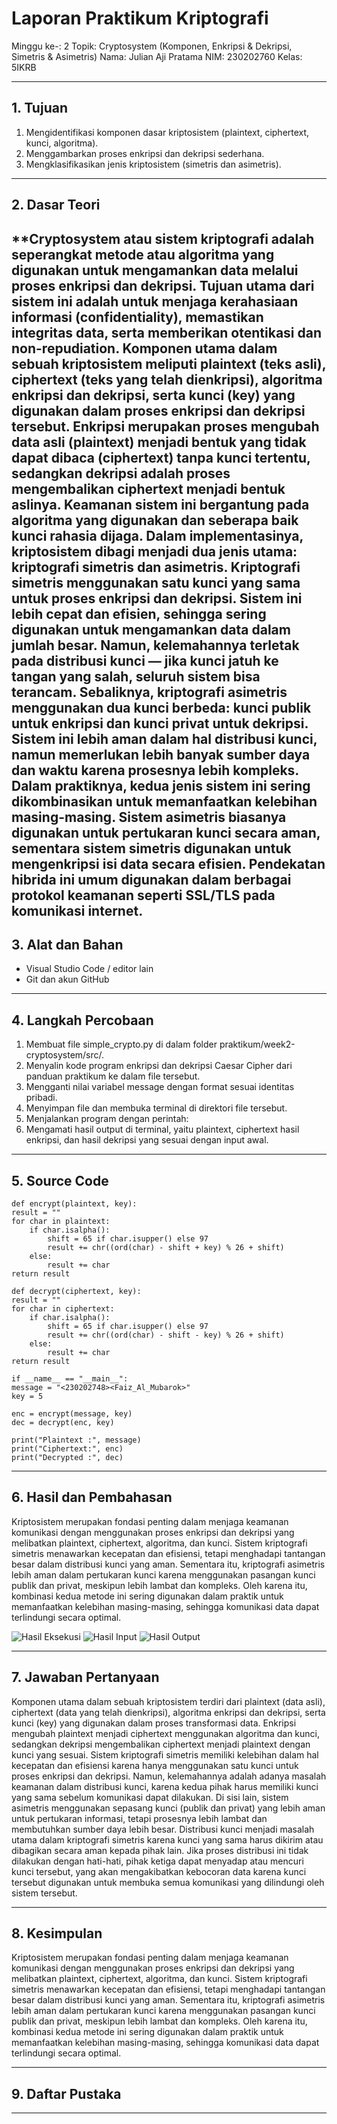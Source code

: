 # Laporan Praktikum Kriptografi
Minggu ke-: 2
Topik: Cryptosystem (Komponen, Enkripsi & Dekripsi, Simetris & Asimetris)
Nama: Julian Aji Pratama
NIM: 230202760
Kelas: 5IKRB

---

## 1. Tujuan
1. Mengidentifikasi komponen dasar kriptosistem (plaintext, ciphertext, kunci, algoritma).  
2. Menggambarkan proses enkripsi dan dekripsi sederhana.  
3. Mengklasifikasikan jenis kriptosistem (simetris dan asimetris).  

---

## 2. Dasar Teori
**Cryptosystem atau sistem kriptografi adalah seperangkat metode atau algoritma yang digunakan untuk mengamankan data melalui proses enkripsi dan dekripsi. Tujuan utama dari sistem ini adalah untuk menjaga kerahasiaan informasi (confidentiality), memastikan integritas data, serta memberikan otentikasi dan non-repudiation. Komponen utama dalam sebuah kriptosistem meliputi plaintext (teks asli), ciphertext (teks yang telah dienkripsi), algoritma enkripsi dan dekripsi, serta kunci (key) yang digunakan dalam proses enkripsi dan dekripsi tersebut.
Enkripsi merupakan proses mengubah data asli (plaintext) menjadi bentuk yang tidak dapat dibaca (ciphertext) tanpa kunci tertentu, sedangkan dekripsi adalah proses mengembalikan ciphertext menjadi bentuk aslinya. Keamanan sistem ini bergantung pada algoritma yang digunakan dan seberapa baik kunci rahasia dijaga. Dalam implementasinya, kriptosistem dibagi menjadi dua jenis utama: kriptografi simetris dan asimetris.
Kriptografi simetris menggunakan satu kunci yang sama untuk proses enkripsi dan dekripsi. Sistem ini lebih cepat dan efisien, sehingga sering digunakan untuk mengamankan data dalam jumlah besar. Namun, kelemahannya terletak pada distribusi kunci — jika kunci jatuh ke tangan yang salah, seluruh sistem bisa terancam. Sebaliknya, kriptografi asimetris menggunakan dua kunci berbeda: kunci publik untuk enkripsi dan kunci privat untuk dekripsi. Sistem ini lebih aman dalam hal distribusi kunci, namun memerlukan lebih banyak sumber daya dan waktu karena prosesnya lebih kompleks.
Dalam praktiknya, kedua jenis sistem ini sering dikombinasikan untuk memanfaatkan kelebihan masing-masing. Sistem asimetris biasanya digunakan untuk pertukaran kunci secara aman, sementara sistem simetris digunakan untuk mengenkripsi isi data secara efisien. Pendekatan hibrida ini umum digunakan dalam berbagai protokol keamanan seperti SSL/TLS pada komunikasi internet.
---

## 3. Alat dan Bahan
- Visual Studio Code / editor lain  
- Git dan akun GitHub  

---

## 4. Langkah Percobaan
1. Membuat file simple_crypto.py di dalam folder praktikum/week2-cryptosystem/src/.
2. Menyalin kode program enkripsi dan dekripsi Caesar Cipher dari panduan praktikum ke dalam file tersebut.
3. Mengganti nilai variabel message dengan format <nim><nama> sesuai identitas pribadi.
4. Menyimpan file dan membuka terminal di direktori file tersebut.
5. Menjalankan program dengan perintah:
6. Mengamati hasil output di terminal, yaitu plaintext, ciphertext hasil enkripsi, dan hasil dekripsi yang sesuai dengan input awal.

---

## 5. Source Code
    def encrypt(plaintext, key):
    result = ""
    for char in plaintext:
        if char.isalpha():
            shift = 65 if char.isupper() else 97
            result += chr((ord(char) - shift + key) % 26 + shift)
        else:
            result += char
    return result

    def decrypt(ciphertext, key):
    result = ""
    for char in ciphertext:
        if char.isalpha():
            shift = 65 if char.isupper() else 97
            result += chr((ord(char) - shift - key) % 26 + shift)
        else:
            result += char
    return result

    if __name__ == "__main__":
    message = "<230202748><Faiz_Al_Mubarok>"  
    key = 5

    enc = encrypt(message, key)
    dec = decrypt(enc, key)

    print("Plaintext :", message)
    print("Ciphertext:", enc)
    print("Decrypted :", dec)

---
## 6. Hasil dan Pembahasan
Kriptosistem merupakan fondasi penting dalam menjaga keamanan komunikasi dengan menggunakan proses enkripsi dan dekripsi yang melibatkan plaintext, ciphertext, algoritma, dan kunci. Sistem kriptografi simetris menawarkan kecepatan dan efisiensi, tetapi menghadapi tantangan besar dalam distribusi kunci yang aman. Sementara itu, kriptografi asimetris lebih aman dalam pertukaran kunci karena menggunakan pasangan kunci publik dan privat, meskipun lebih lambat dan kompleks. Oleh karena itu, kombinasi kedua metode ini sering digunakan dalam praktik untuk memanfaatkan kelebihan masing-masing, sehingga komunikasi data dapat terlindungi secara optimal.

![Hasil Eksekusi](Screenshot/eksekusi.png)
![Hasil Input](Screenshot/input.png)
![Hasil Output](Screenshot/output.png)

---

## 7. Jawaban Pertanyaan
Komponen utama dalam sebuah kriptosistem terdiri dari plaintext (data asli), ciphertext (data yang telah dienkripsi), algoritma enkripsi dan dekripsi, serta kunci (key) yang digunakan dalam proses transformasi data. Enkripsi mengubah plaintext menjadi ciphertext menggunakan algoritma dan kunci, sedangkan dekripsi mengembalikan ciphertext menjadi plaintext dengan kunci yang sesuai.
Sistem kriptografi simetris memiliki kelebihan dalam hal kecepatan dan efisiensi karena hanya menggunakan satu kunci untuk proses enkripsi dan dekripsi. Namun, kelemahannya adalah adanya masalah keamanan dalam distribusi kunci, karena kedua pihak harus memiliki kunci yang sama sebelum komunikasi dapat dilakukan. Di sisi lain, sistem asimetris menggunakan sepasang kunci (publik dan privat) yang lebih aman untuk pertukaran informasi, tetapi prosesnya lebih lambat dan membutuhkan sumber daya lebih besar.
Distribusi kunci menjadi masalah utama dalam kriptografi simetris karena kunci yang sama harus dikirim atau dibagikan secara aman kepada pihak lain. Jika proses distribusi ini tidak dilakukan dengan hati-hati, pihak ketiga dapat menyadap atau mencuri kunci tersebut, yang akan mengakibatkan kebocoran data karena kunci tersebut digunakan untuk membuka semua komunikasi yang dilindungi oleh sistem tersebut.

---

## 8. Kesimpulan
Kriptosistem merupakan fondasi penting dalam menjaga keamanan komunikasi dengan menggunakan proses enkripsi dan dekripsi yang melibatkan plaintext, ciphertext, algoritma, dan kunci. Sistem kriptografi simetris menawarkan kecepatan dan efisiensi, tetapi menghadapi tantangan besar dalam distribusi kunci yang aman. Sementara itu, kriptografi asimetris lebih aman dalam pertukaran kunci karena menggunakan pasangan kunci publik dan privat, meskipun lebih lambat dan kompleks. Oleh karena itu, kombinasi kedua metode ini sering digunakan dalam praktik untuk memanfaatkan kelebihan masing-masing, sehingga komunikasi data dapat terlindungi secara optimal.

---

## 9. Daftar Pustaka

---


